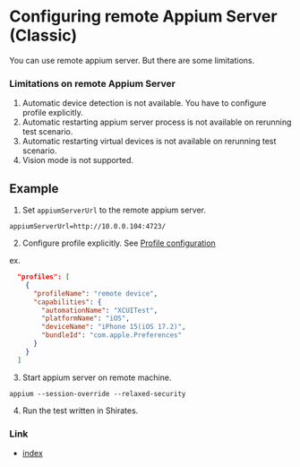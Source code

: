 # Configuring remote Appium Server (Classic)

You can use remote appium server. But there are some limitations.

### Limitations on remote Appium Server

1. Automatic device detection is not available. You have to configure profile explicitly.
2. Automatic restarting appium server process is not available on rerunning test scenario.
3. Automatic restarting virtual devices is not available on rerunning test scenario.
4. Vision mode is not supported.

## Example

1. Set `appiumServerUrl` to the remote appium server.

```properties
appiumServerUrl=http://10.0.0.104:4723/
```

2. Configure profile explicitly. See [Profile configuration](../../../common/parameter/profile_configuration.md)

ex.

```json
  "profiles": [
    {
      "profileName": "remote device",
      "capabilities": {
        "automationName": "XCUITest",
        "platformName": "iOS",
        "deviceName": "iPhone 15(iOS 17.2)",
        "bundleId": "com.apple.Preferences"
      }
    }
  ]
```

3. Start appium server on remote machine.

```
appium --session-override --relaxed-security
```

4. Run the test written in Shirates.

### Link

- [index](../../index.md)
